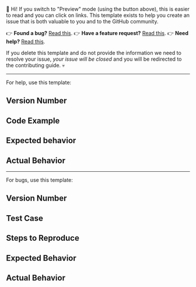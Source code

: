 :wave: Hi! If you switch to "Preview" mode (using the button above), this is easier to read and you can click on links. This template exists to help you create an issue that is both valuable to you and to the GitHub community.

:point_right: **Found a bug?** [Read this](https://github.com/pburtchaell/react-notification/blob/master/.github/CONTRIBUTING.md#found-a-bug).
:point_right: **Have a feature request?** [Read this](https://github.com/pburtchaell/react-notification/blob/master/.github/CONTRIBUTING.md#have-a-feature-request).
:point_right: **Need help?** [Read this](https://github.com/pburtchaell/react-notification/blob/master/.github/CONTRIBUTING.md#need-help-raising_hand).

If you delete this template and do not provide the information we need to resolve your issue, *your issue will be closed* and you will be redirected to the contributing guide. :skull:

---

For help, use this template:

## Version Number

## Code Example

## Expected behavior

## Actual Behavior

---

For bugs, use this template:

## Version Number

## Test Case

## Steps to Reproduce

## Expected Behavior

## Actual Behavior
